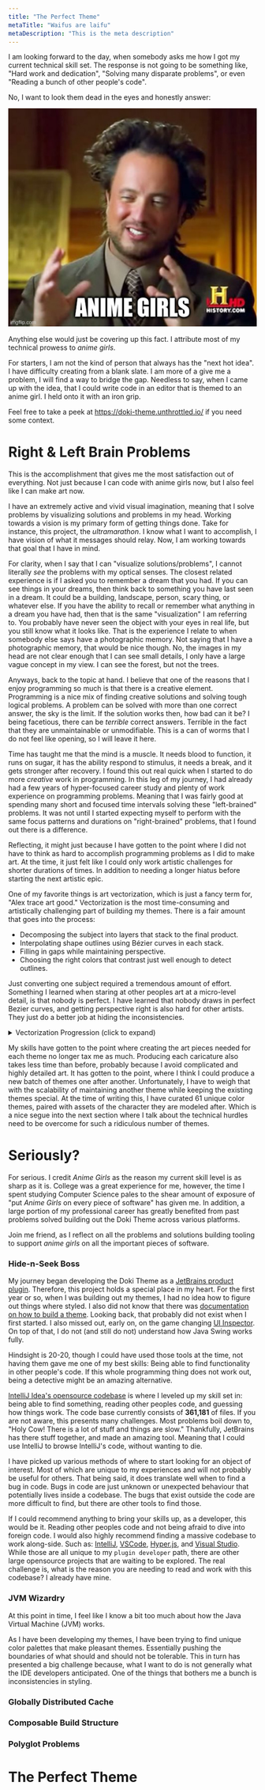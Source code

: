 ```yaml
---
title: "The Perfect Theme"
metaTitle: "Waifus are laifu"
metaDescription: "This is the meta description"
---
```


I am looking forward to the day, when somebody asks me how I got my current technical skill set. The response is not
going to be something like, "Hard work and dedication", "Solving many disparate problems", or even "Reading a bunch of
other people's code".

No, I want to look them dead in the eyes and honestly answer:

![One of life's greatest treasures: Anime Girls](../images/one_of_lifes_greatest_treasures.jpg)

Anything else would just be covering up this fact. I attribute most of my technical prowess to _anime girls_.

For starters, I am not the kind of person that always has the "next hot idea". I have difficulty creating from a blank
slate. I am more of a give me a problem, I will find a way to bridge the gap. Needless to say, when I came up with the
idea, that I could write code in an editor that is themed to an anime girl. I held onto it with an iron grip.

Feel free to take a peek at https://doki-theme.unthrottled.io/ if you need some context.

# Right & Left Brain Problems

This is the accomplishment that gives me the most satisfaction out of everything.
Not just because I can code with anime girls now, but I also feel like I can make art now.

I have an extremely active and vivid visual imagination, meaning that I solve problems by visualizing solutions and problems in my head. Working towards a vision is my primary form of getting things done.
Take for instance, this project, the _ultramarathon_. I know what I want to accomplish, I have vision of what it messages should relay. Now, I am working towards that goal that I have in mind.

For clarity, when I say that I can "visualize solutions/problems", I cannot literally _see_ the problems with my optical senses. The closest related experience is if I asked you to remember a dream that you had.
If you can see things in your dreams, then think back to something you have last seen in a dream.
It could be a building, landscape, person, scary thing, or whatever else.
If you have the ability to recall or remember what anything in a dream you have had, then that is the same "visualization" I am referring to. You probably have never seen the object with your eyes in real life, but you still know what it looks like. That is the experience I relate to when somebody else says have a photographic memory. Not saying that I have a photographic memory, that would be nice though. No, the images in my head are not clear enough that I can see small details, I only have a large vague concept in my view. I can see the forest, but not the trees.

Anyways, back to the topic at hand. I believe that one of the reasons that I enjoy programming so much is that there is a creative element. Programming is a nice mix of finding creative solutions and solving tough logical problems. A problem can be solved with more than one correct answer, the sky is the limit.
If the solution works then, how bad can it be?
I being facetious, there can be _terrible_ correct answers.
Terrible in the fact that they are unmaintainable or unmodifiable.
This is a can of worms that I do not feel like opening, so I will leave it here.

Time has taught me that the mind is a muscle.
It needs blood to function, it runs on sugar, it has the ability respond to stimulus, it needs a break, and it gets stronger after recovery.
I found this out real quick when I started to do more _creative_ work in programming.
In this leg of my journey, I had already had a few years of hyper-focused career study and plenty of work experience on programming problems. Meaning that I was fairly good at spending many short and focused time intervals solving these "left-brained" problems.
It was not until I started expecting myself to perform with the same focus patterns and durations on "right-brained" problems, that I found out there is a difference.

Reflecting, it might just because I have gotten to the point where I did not have to think as hard to accomplish programming problems as I did to make art. At the time, it just felt like I could only work artistic challenges for shorter durations of times. In addition to needing a longer hiatus before starting the next artistic epic.

One of my favorite things is art vectorization, which is just a fancy term for, "Alex trace art good."
Vectorization is the most time-consuming and artistically challenging part of building my themes.
There is a fair amount that goes into the process:

- Decomposing the subject into layers that stack to the final product.
- Interpolating shape outlines using Bézier curves in each stack.
- Filling in gaps while maintaining perspective.
- Choosing the right colors that contrast just well enough to detect outlines.

Just converting one subject required a tremendous amount of effort.
Something I learned when staring at other peoples art at a micro-level detail, is that nobody is perfect.
I have learned that nobody draws in perfect Bezier curves, and getting perspective right is also hard for other artists. They just do a better job at hiding the inconsistencies.

<details>
<summary>Vectorization Progression (click to expand)</summary>

I've ordered all art vectorized by me from oldest at the top to newest at the bottom.
Girls are grouped by the themed release they appear in.
I thought it might be interesting to see the progression of my style over time.

![v7_girl.png](../images/doki/v7_girl.png)
![v8_girls.png](../images/doki/v8_girls.png)
![v9_girl.png](../images/doki/v9_girl.png)
![v10_girl.png](../images/doki/v10_girl.png)
![v11_girls.png](../images/doki/v11_girls.png)
![v12_girls.png](../images/doki/v12_girls.png)
![v13_girls.png](../images/doki/v13_girls.png)
![v14_girls.png](../images/doki/v14_girls.png)
![v15_girls.png](../images/doki/v15_girls.png)
![v16_girls.png](../images/doki/v16_girls.png)
![v17_girls.png](../images/doki/v17_girls.png)
![v18_girls.png](../images/doki/v18_girls.png)

</details>

My skills have gotten to the point where creating the art pieces needed for each theme no longer tax me as much.
Producing each caricature also takes less time than before, probably because I avoid complicated and highly detailed art.
It has gotten to the point, where I think I could produce a new batch of themes one after another.
Unfortunately, I have to weigh that with the scalability of maintaining another theme while keeping the existing themes special.
At the time of writing this, I have curated 61 unique color themes, paired with assets of the character they are modeled after. Which is a nice segue into the next section where I talk about the technical hurdles need to be overcome for such a ridiculous number of themes.


# Seriously?

For serious. I credit _Anime Girls_ as the reason my current skill level is as sharp as it is.
College was a great experience for me, however, the time I spent studying Computer Science pales to the shear amount of exposure of "put _Anime Girls_ on every piece of software" has given me.
In addition, a large portion of my professional career has greatly benefited from past problems solved building out the Doki Theme across various platforms.

Join me friend, as I reflect on all the problems and solutions building tooling to support _anime girls_ on all the important pieces of software.

### Hide-n-Seek Boss

My journey began developing the Doki Theme as a [JetBrains product plugin](https://github.com/doki-theme/doki-theme-jetbrains). Therefore, this project holds a special place in my heart.
For the first year or so, when I was building out my themes, I had no idea how to figure out things where styled.
I also did not know that there was [documentation on how to build a theme](https://plugins.jetbrains.com/docs/intellij/themes.html). Looking back, that probably did not exist when I first started. I also missed out, early on, on the game changing [UI Inspector](https://plugins.jetbrains.com/docs/intellij/internal-ui-inspector.html#enabling-the-ui-inspector). On top of that, I do not (and still do not) understand how Java Swing works fully.

Hindsight is 20-20, though I could have used those tools at the time, not having them gave me one of my best skills: Being able to find functionality in other people's code.
If this whole programming thing does not work out, being a detective might be an amazing alternative.

[IntelliJ Idea's opensource codebase](https://github.com/JetBrains/intellij-community) is where I leveled up my skill set in: being able to find something, reading other peoples code, and guessing how things work.
The code base currently consists of **361,181** of files.
If you are not aware, this presents many challenges. Most problems boil down to, "Holy Cow! There is a lot of stuff and things are slow." Thankfully, JetBrains has there stuff together, and made an amazing tool.
Meaning that I could use IntelliJ to browse IntelliJ's code, without wanting to die.

I have picked up various methods of where to start looking for an object of interest. Most of which are unique to my experiences and will not probably be useful for others. That being said, it does translate well when to find a bug in code. Bugs in code are just unknown or unexpected behaviour that potentially lives inside a codebase. The bugs that exist outside the code are more difficult to find, but there are other tools to find those.

If I could recommend anything to bring your skills up, as a developer, this would be it.
Reading other peoples code and not being afraid to dive into foreign code. I would also highly recommend finding a massive codebase to work along-side. Such as: [IntelliJ](https://github.com/JetBrains/intellij-community), [VSCode](https://github.com/microsoft/vscode), [Hyper.js](https://github.com/vercel/hyper), and [Visual Studio](https://docs.microsoft.com/en-us/visualstudio/extensibility/visual-studio-sdk?view=vs-2019).
While those are all unique to my `plugin developer` path, there are other large opensource projects that are waiting to be explored. The real challenge is, what is the reason you are needing to read and work with this codebase? I already have mine.


### JVM Wizardry

At this point in time, I feel like I know a bit too much about how the Java Virtual Machine (JVM) works.

As I have been developing my themes, I have been trying to find unique color palettes that make pleasant themes.
Essentially pushing the boundaries of what should and should not be tolerable.
This in turn has presented a big challenge because, what I want to do is not generally what the IDE developers anticipated.
One of the things that bothers me a bunch is inconsistencies in styling.

### Globally Distributed Cache

### Composable Build Structure

### Polyglot Problems

# The Perfect Theme
